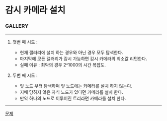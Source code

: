 # 감시 카메라 설치
### GALLERY
***
1. 첫번 째 시도 :
	+ 현재 갤러리에 설치 하는 경우와 아닌 경우 모두 탐색한다.
	+ 마지막에 모든 갤러리가 감시 가능하면 감시 카메라의 최소값 리턴한다.
	+ 실패 이유 : 최악의 경우 2^1000의 시간 복잡도.
	
2. 두번 째 시도 :
	+ 잎 노드 부터 탐색하며 잎 노드에는 카메라를 설치 하지 않는다.	
	+ 지배 당하지 않은 자식 노드가 있다면 카메라를 설치 한다.
	+ 만약 하나의 노드로 이루어진 트리라면 카메라를 설치 한다.
 
 ***
[문제](https://algospot.com/judge/problem/read/GALLERY)
			 
